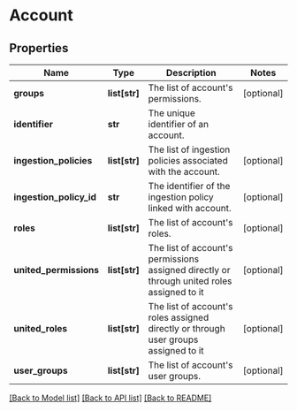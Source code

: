 # Account

## Properties
Name | Type | Description | Notes
------------ | ------------- | ------------- | -------------
**groups** | **list[str]** | The list of account&#39;s permissions. | [optional] 
**identifier** | **str** | The unique identifier of an account. | 
**ingestion_policies** | **list[str]** | The list of ingestion policies associated with the account. | [optional] 
**ingestion_policy_id** | **str** | The identifier of the ingestion policy linked with account. | [optional] 
**roles** | **list[str]** | The list of account&#39;s roles. | [optional] 
**united_permissions** | **list[str]** | The list of account&#39;s permissions assigned directly or through united roles assigned to it | [optional] 
**united_roles** | **list[str]** | The list of account&#39;s roles assigned directly or through user groups assigned to it | [optional] 
**user_groups** | **list[str]** | The list of account&#39;s user groups. | [optional] 

[[Back to Model list]](../README.md#documentation-for-models) [[Back to API list]](../README.md#documentation-for-api-endpoints) [[Back to README]](../README.md)



